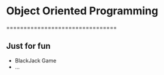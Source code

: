 # Object Oriented Programming
================================

## Just for fun

- BlackJack Game
- ...

